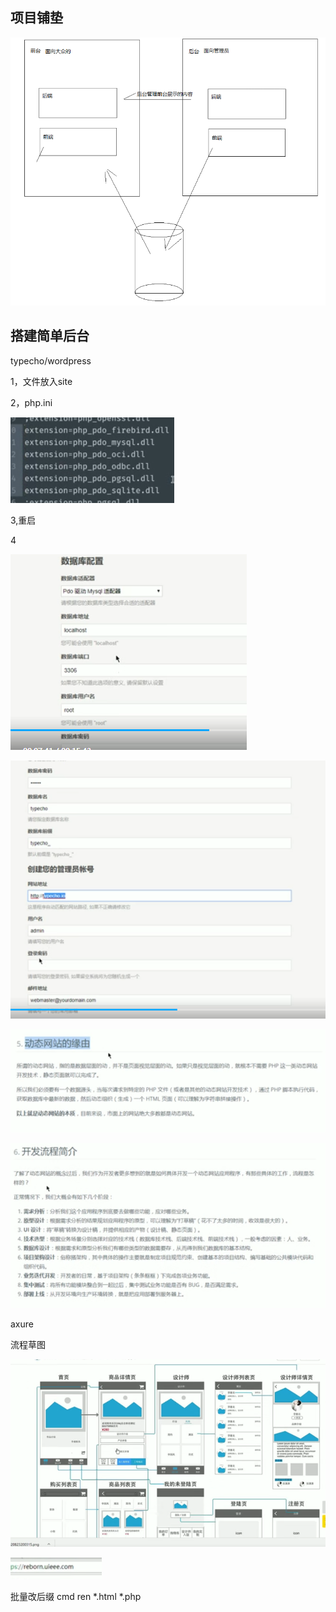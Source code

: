 ## 项目铺垫

![1555912867595](1555912867595.png)

## 搭建简单后台 



typecho/wordpress

1，文件放入site

2，php.ini 

![1555950680854](1555950680854.png)

3,重启

4

![1555950713088](1555950713088.png)





![1555950740987](1555950740987.png)















![1555951186187](1555951186187.png)





![1555951236538](1555951236538.png)





axure



流程草图

![1555951519385](1555951519385.png)





![1555951774286](1555951774286.png)









批量改后缀   cmd      ren *.html  *.php

